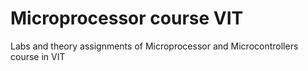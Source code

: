 # Microprocessor course VIT
 Labs and theory assignments of Microprocessor and Microcontrollers course in VIT
